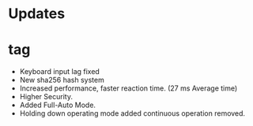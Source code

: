 
# Updates <h1> tag
* Keyboard input lag fixed
* New sha256 hash system
* Increased performance, faster reaction time. (27 ms Average time)
* Higher Security.
* Added Full-Auto Mode.
* Holding down operating mode added continuous operation removed.
